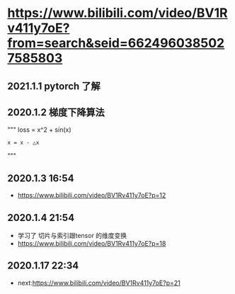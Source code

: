 # https://www.bilibili.com/video/BV1Rv411y7oE?from=search&seid=6624960385027585803

## 2021.1.1 pytorch 了解

## 2020.1.2 梯度下降算法

"""
    loss = x^2 + sin(x)

    x = x - △x
"""

## 2020.1.3 16:54
* https://www.bilibili.com/video/BV1Rv411y7oE?p=12

## 2020.1.4 21:54
* 学习了 切片与索引跟tensor 的维度变换
* https://www.bilibili.com/video/BV1Rv411y7oE?p=18

## 2020.1.17 22:34
* next:https://www.bilibili.com/video/BV1Rv411y7oE?p=21